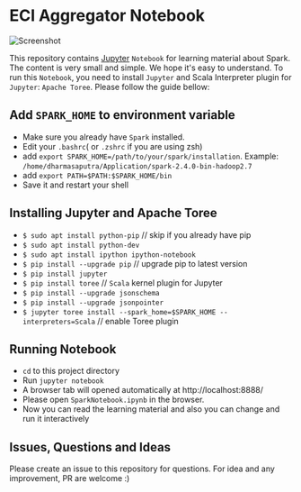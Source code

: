 # ECI Aggregator Notebook

![Screenshot](https://github.com/traveloka/tvlk-eci-aggregator-notebook/raw/master/screenshot.png)

This repository contains [Jupyter](https://jupyter.readthedocs.io/en/latest/tryjupyter.html) `Notebook` for learning material about Spark. The content is very small and simple. We hope it's easy to understand. To run this `Notebook`, you need to install `Jupyter` and Scala Interpreter plugin for `Jupyter`: `Apache Toree`. Please follow the guide bellow:

## Add `SPARK_HOME` to environment variable
- Make sure you already have `Spark` installed.
- Edit your `.bashrc`( or `.zshrc` if you are using zsh)
- add `export SPARK_HOME=/path/to/your/spark/installation`. Example: `/home/dharmasaputra/Application/spark-2.4.0-bin-hadoop2.7`
- add `export PATH=$PATH:$SPARK_HOME/bin`
- Save it and restart your shell

## Installing Jupyter and Apache Toree
- `$ sudo apt install python-pip` // skip if you already have pip
- `$ sudo apt install python-dev`
- `$ sudo apt install ipython ipython-notebook`
- `$ pip install --upgrade pip` // upgrade pip to latest version
- `$ pip install jupyter`
- `$ pip install toree` // `Scala` kernel plugin for Jupyter
- `$ pip install --upgrade jsonschema`
- `$ pip install --upgrade jsonpointer`
- `$ jupyter toree install --spark_home=$SPARK_HOME --interpreters=Scala` // enable Toree plugin

## Running Notebook
- `cd` to this project directory
- Run `jupyter notebook`
- A browser tab will opened automatically at http://localhost:8888/
- Please open `SparkNotebook.ipynb` in the browser.
- Now you can read the learning material and also you can change and run it interactively

## Issues, Questions and Ideas
Please create an issue to this repository for questions. For idea and any improvement, PR are welcome :)
